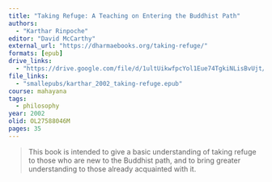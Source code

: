 ```yaml
---
title: "Taking Refuge: A Teaching on Entering the Buddhist Path"
authors:
  - "Karthar Rinpoche"
editor: "David McCarthy"
external_url: "https://dharmaebooks.org/taking-refuge/"
formats: [epub]
drive_links:
  - "https://drive.google.com/file/d/1ultUikwfpcYol1Eue74TgkiNLisBvUjt/view?usp=drivesdk"
file_links:
  - "smallepubs/karthar_2002_taking-refuge.epub"
course: mahayana
tags:
  - philosophy
year: 2002
olid: OL27588046M
pages: 35
---
```


> This book is intended to give a basic understanding of taking refuge to those who are new to the Buddhist path, and to bring greater understanding to those already acquainted with it.
